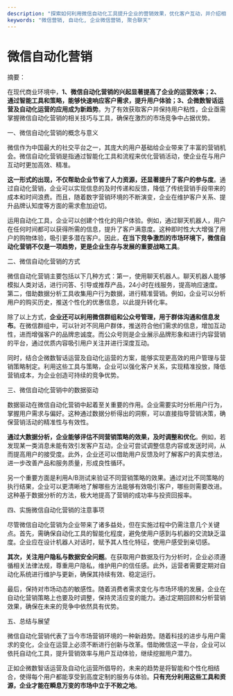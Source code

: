 ```yaml
---
description: "探索如何利用微信自动化工具提升企业的营销效果，优化客户互动，并介绍相关运营策略。"
keywords: "微信营销, 自动化, 企业微信营销, 聚合聊天"
---
```

# 微信自动化营销

摘要：

在现代商业环境中，**1、微信自动化营销的兴起显著提高了企业的运营效率；2、通过智能工具和策略，能够快速响应客户需求，提升用户体验；3、企微数智话运营及自动化运营的应用成为新趋势**。为了有效获取客户并保持用户粘性，企业亟需掌握微信自动化营销的相关技巧与工具，确保在激烈的市场竞争中占据优势。

一、微信自动化营销的概念与意义

微信作为中国最大的社交平台之一，其庞大的用户基础给企业带来了丰富的营销机会。微信自动化营销是指通过智能化工具和流程来优化营销活动，使企业在与用户互动时更加高效、精准。

**这一形式的出现，不仅帮助企业节省了人力资源，还显著提升了客户的参与度**。通过自动化营销，企业可以实现信息的及时传递和反馈，降低了传统营销手段带来的成本和时间浪费。而且，随着数字营销环境的不断演变，企业在维护客户关系、提升品牌认知度等方面的需求愈加迫切。

运用自动化工具，企业可以创建个性化的用户体验。例如，通过聊天机器人，用户在任何时间都可以获得所需的信息，提升了客户满意度。这种即时性大大增强了用户的购物体验，吸引更多潜在客户。因此，**在当下竞争激烈的市场环境下，微信自动化营销不仅是一项趋势，更是企业生存与发展的重要战略工具**。

二、微信自动化营销的方式

微信自动化营销主要包括以下几种方式：第一，使用聊天机器人。聊天机器人能够模拟人类对话，进行问答、引导或推荐产品，24小时在线服务，提高响应速度。第二，借助数据分析工具收集用户行为数据，进行精准营销。例如，企业可以分析用户的购买历史，推送个性化的优惠信息，以此提升转化率。

除了以上方式，**企业还可以利用微信群组和公众号管理，用于群体沟通和信息发布**。在微信群组中，可以针对不同用户群体，推送符合他们需求的信息，增加互动性，进而增强客户的品牌忠诚度。而公众号则是企业展示品牌形象和进行内容营销的平台，通过优质内容吸引用户关注并进行深度互动。

同时，结合企微数智话运营及自动化运营的方案，能够实现更高效的用户管理与营销策略制定。利用这些工具与策略，企业可以强化客户关系，实现精准投放，降低营销成本，为企业创造可持续的竞争优势。

三、微信自动化营销中的数据驱动

数据驱动在微信自动化营销中起着至关重要的作用。企业需要实时分析用户行为，掌握用户需求与偏好。这种通过数据分析得出的洞察，可以直接指导营销决策，确保营销活动的精准性与有效性。

**通过大数据分析，企业能够评估不同营销策略的效果，及时调整和优化**。例如，若发现某一类消息未能有效引发客户互动，企业可尝试调整信息内容或发送时间，从而提高用户的接受度。此外，企业还可以借助用户反馈及时了解客户的真实想法，进一步改善产品和服务质量，形成良性循环。

另一个重要方面是利用A/B测试来验证不同营销策略的效果。通过对比不同策略的执行结果，企业可以更清晰地了解哪些方法能够有效吸引客户，哪些则需要改进。这种基于数据分析的方法，极大地提高了营销的成功率与投资回报率。

四、实施微信自动化营销的注意事项

尽管微信自动化营销为企业带来了诸多益处，但在实施过程中仍需注意几个关键点。首先，需确保自动化工具的智能化程度，避免使用户感到与机器的交流缺乏温度。企业应在设计机器人对话时，赋予其人性化特征，使用户感受到亲切感。

**其次，关注用户隐私与数据安全问题**。在获取用户数据及行为分析时，企业必须遵循相关法律法规，尊重用户隐私，维护用户的信任感。此外，运营者需要定期对自动化系统进行维护与更新，确保其持续有效、稳定运行。

最后，保持对市场动态的敏感性。随着消费者需求变化与市场环境的发展，企业在自动化营销策略上也要及时调整，保持灵活应变的能力。通过定期回顾和分析营销效果，确保在未来的竞争中依然具有优势。

五、总结与展望

微信自动化营销代表了当今市场营销环境的一种新趋势。随着科技的进步与用户需求的变化，企业在运营上必须不断进行创新与改革。借助微信这一平台，企业可以依托自动化工具，提升营销效率与用户互动体验，继续挖掘用户潜力。

正如企微数智话运营及自动化运营所倡导的，未来的趋势是将智能和个性化相结合，使得每个用户都能享受到高度定制的服务与体验。**只有充分利用这些工具和资源，企业才能在瞬息万变的市场中立于不败之地**。
